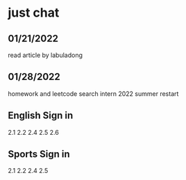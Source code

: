 # just chat
## 01/21/2022
read article by labuladong
## 01/28/2022
homework and leetcode
search intern 2022 summer
restart

## English Sign in
2.1 2.2 2.4 2.5 2.6

## Sports Sign in
2.1 2.2 2.4 2.5
